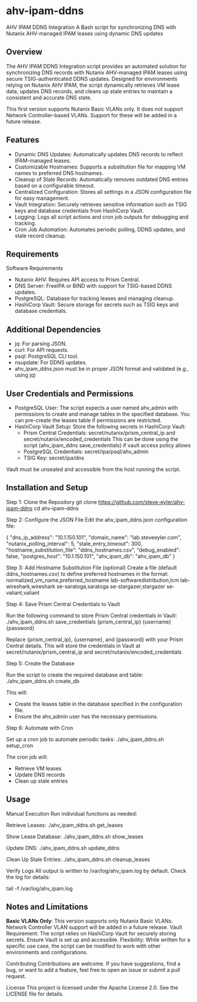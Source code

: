 # ahv-ipam-ddns 

AHV IPAM DDNS Integration
A Bash script for synchronizing DNS with Nutanix AHV-managed IPAM leases using dynamic DNS updates
 
## Overview
The AHV IPAM DDNS Integration script provides an automated solution for synchronizing DNS records with Nutanix AHV-managed IPAM leases using secure TSIG-authenticated DDNS updates. Designed for environments relying on Nutanix AHV IPAM, the script dynamically retrieves VM lease data, updates DNS records, and cleans up stale entries to maintain a consistent and accurate DNS state.

This first version supports Nutanix Basic VLANs only. It does not support Network Controller-based VLANs. Support for these will be added in a future release.

## Features
-  Dynamic DNS Updates: Automatically updates DNS records to reflect IPAM-managed leases.
-  Customizable Hostnames: Supports a substitution file for mapping VM names to preferred DNS hostnames.
-  Cleanup of Stale Records: Automatically removes outdated DNS entries based on a configurable timeout.
-  Centralized Configuration: Stores all settings in a JSON configuration file for easy management.
-  Vault Integration: Securely retrieves sensitive information such as TSIG keys and database credentials from HashiCorp Vault.
-  Logging: Logs all script actions and cron job outputs for debugging and tracking.
-  Cron Job Automation: Automates periodic polling, DDNS updates, and stale record cleanup.

## Requirements
Software Requirements
-  Nutanix AHV: Requires API access to Prism Central.
-  DNS Server: FreeIPA or BIND with support for TSIG-based DDNS updates.
-  PostgreSQL: Database for tracking leases and managing cleanup.
-  HashiCorp Vault: Secure storage for secrets such as TSIG keys and database credentials.

## Additional Dependencies
-  jq: For parsing JSON.
-  curl: For API requests.
-  psql: PostgreSQL CLI tool.
-  nsupdate: For DDNS updates.
- ahv_ipam_ddns.json must be in proper JSON format and validated (e.g., using jq)

## User Credentials and Permissions
-  PostgreSQL User: The script expects a user named ahv_admin with permissions to create and manage tables in the specified database.
   You can pre-create the leases table if permissions are restricted.
-  HashiCorp Vault Setup:
     Store the following secrets in HashiCorp Vault:
     - Prism Central Credentials: secret/nutanix/prism_central_ip and secret/nutanix/encoded_credentials
       This can be done using the script (ahv_ipam_ddns save_credentials) if vault access policy allows
     - PostgreSQL Credentials: secret/ipa/psql/ahv_admin
     - TSIG Key: secret/ipa/dns

Vault must be unsealed and accessible from the host running the script.

## Installation and Setup
Step 1: Clone the Repository
  git clone https://github.com/steve-eyler/ahv-ipam-ddns
  cd ahv-ipam-ddns

Step 2: Configure the JSON File
Edit the ahv_ipam_ddns.json configuration file:

{
    "dns_ip_address": "10.1.150.101",
    "domain_name": "lab.steveeyler.com",
    "nutanix_polling_interval": 5,
    "stale_entry_timeout": 300,
    "hostname_substitution_file": "ddns_hostnames.csv",
    "debug_enabled": false,
    "postgres_host": "10.1.150.101",
    "ahv_ipam_db": "ahv_ipam_db"
}

Step 3: Add Hostname Substitution File (optional)
  Create a file (default ddns_hostnames.csv) to define preferred hostnames in the format:
    normalized_vm_name,preferred_hostname
    lab-softwaredistribution,lcm
    lab-wireshark,wireshark
    se-saratoga,saratoga
    se-stargazer,stargazer
    se-valiant,valiant

Step 4: Save Prism Central Credentials to Vault

Run the following command to store Prism Central credentials in Vault:
  ./ahv_ipam_ddns.sh save_credentials {prism_central_ip} {username} {password}

Replace {prism_central_ip}, {username}, and {password} with your Prism Central details.
This will store the credentials in Vault at secret/nutanix/prism_central_ip and secret/nutanix/encoded_credentials

Step 5: Create the Database

Run the script to create the required database and table:
  ./ahv_ipam_ddns.sh create_db

This will:
-  Create the leases table in the database specified in the configuration file.
-  Ensure the ahv_admin user has the necessary permissions.

Step 6: Automate with Cron

Set up a cron job to automate periodic tasks:
  ./ahv_ipam_ddns.sh setup_cron

The cron job will:
-  Retrieve VM leases
-  Update DNS records
-  Clean up stale entries

## Usage

Manual Execution
  Run individual functions as needed:

  Retrieve Leases:
    ./ahv_ipam_ddns.sh get_leases
  
  Show Lease Database:
    ./ahv_ipam_ddns.sh show_leases

  Update DNS:
    ./ahv_ipam_ddns.sh update_ddns
  
  Clean Up Stale Entries:
    ./ahv_ipam_ddns.sh cleanup_leases

Verify Logs
All output is written to /var/log/ahv_ipam.log by default. Check the log for details:

tail -f /var/log/ahv_ipam.log

## Notes and Limitations

<b>Basic VLANs Only</b>: This version supports only Nutanix Basic VLANs. Network Controller VLAN support will be added in a future release.
Vault Requirement: The script relies on HashiCorp Vault for securely storing secrets. Ensure Vault is set up and accessible.
Flexibility: While written for a specific use case, the script can be modified to work with other environments and configurations.

Contributing
Contributions are welcome. If you have suggestions, find a bug, or want to add a feature, feel free to open an issue or submit a pull request.

License
This project is licensed under the Apache License 2.0. See the LICENSE file for details.
